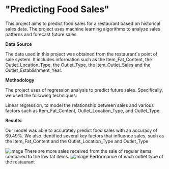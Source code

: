 # "Predicting Food Sales"


This project aims to predict food sales for a restaurant based on historical sales data. The project uses machine learning algorithms to analyze sales patterns and forecast future sales.

**Data Source**


The data used in this project was obtained from the restaurant's point of sale system. It includes information such as the Item_Fat_Content, the Outlet_Location_Type, the Outlet_Type, the Item_Outlet_Sales and the Outlet_Establishment_Year.

**Methodology**


The project uses of regression analysis to predict future sales. Specifically, we used the following techniques:

Linear regression, to model the relationship between sales and various factors such as Item_Fat_Content, Outlet_Location_Type, and Outlet_Type.

**Results**


Our model was able to accurately predict food sales with an accuracy of 69.49%. We also identified several key factors that influence sales, such as the Item_Fat_Content and the Outlet_Location_Type and Outlet_Type


![image](https://user-images.githubusercontent.com/124377057/224627744-80e0aba3-bb2b-4339-8b6e-7787d27a7d62.png)
There are more sales received from the sale of regular items compared to the low fat items.
![image](https://user-images.githubusercontent.com/124377057/224628598-7b5389c8-4148-4b38-8c25-f132123cbd04.png)
Performance of each outlet type of the restaurant
